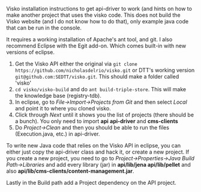 Visko installation instructions to get api-driver to work (and hints on how to make another project that uses the visko code. This does not build the Visko website (and I do not know how to do that), only example java code that can be run in the console.

It requires a working installation of Apache's ant tool, and git. I also recommend Eclipse with the Egit add-on. Which comes built-in with new versions of eclipse.

1. Get the Visko API either the original via `git clone https://github.com/nicholasdelrio/visko.git` or DTT's working version `git@github.com:SEDTT/visko.git`. This should make a folder called 'visko'
2. `cd visko/visko-build` and do `ant build-triple-store`. This will make the knowledge base (registry-tdb).
3. In eclipse, go to *File->Import->Projects from Git* and then select *Local* and point it to where you cloned visko.
4. Click through *Next* until it shows you the list of projects (there should be a bunch). You only need to import **api** **api-driver** and **cms-clients**
5. Do *Project->Clean* and then you should be able to run the files (Execution.java, etc.) in api-driver.

To write new Java code that relies on the Visko API in eclipse, you can either just copy the api-driver class and hack it, or create a new project. If you create a new project, you need to go to *Project->Properties->Java Build Path->Libraries* and add every library (jar) in **api/lib/jena api/lib/pellet**  and also **api/lib/cms-clients/content-management.jar**.

Lastly in the Build path add a Project dependency on the API project.
